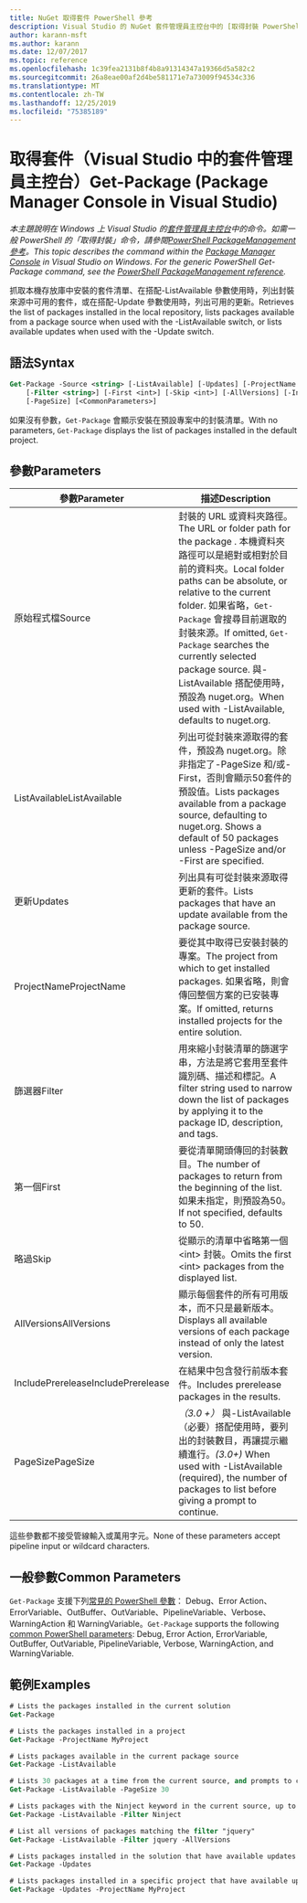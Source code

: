 ```yaml
---
title: NuGet 取得套件 PowerShell 參考
description: Visual Studio 的 NuGet 套件管理員主控台中的 [取得封裝 PowerShell 的參考] 命令。
author: karann-msft
ms.author: karann
ms.date: 12/07/2017
ms.topic: reference
ms.openlocfilehash: 1c39fea2131b8f4b8a91314347a19366d5a582c2
ms.sourcegitcommit: 26a8eae00af2d4be581171e7a73009f94534c336
ms.translationtype: MT
ms.contentlocale: zh-TW
ms.lasthandoff: 12/25/2019
ms.locfileid: "75385189"
---
```

# <a name="get-package-package-manager-console-in-visual-studio"></a><span data-ttu-id="579a2-103">取得套件（Visual Studio 中的套件管理員主控台）</span><span class="sxs-lookup"><span data-stu-id="579a2-103">Get-Package (Package Manager Console in Visual Studio)</span></span>

<span data-ttu-id="579a2-104">*本主題說明在 Windows 上 Visual Studio 的[套件管理員主控台](../../consume-packages/install-use-packages-powershell.md)中的命令。如需一般 PowerShell 的「取得封裝」命令，請參閱[PowerShell PackageManagement 參考](/powershell/module/packagemanagement/?view=powershell-6)。*</span><span class="sxs-lookup"><span data-stu-id="579a2-104">*This topic describes the command within the [Package Manager Console](../../consume-packages/install-use-packages-powershell.md) in Visual Studio on Windows. For the generic PowerShell Get-Package command, see the [PowerShell PackageManagement reference](/powershell/module/packagemanagement/?view=powershell-6).*</span></span>

<span data-ttu-id="579a2-105">抓取本機存放庫中安裝的套件清單、在搭配-ListAvailable 參數使用時，列出封裝來源中可用的套件，或在搭配-Update 參數使用時，列出可用的更新。</span><span class="sxs-lookup"><span data-stu-id="579a2-105">Retrieves the list of packages installed in the local repository, lists packages available from a package source when used with the -ListAvailable switch, or lists available updates when used with the -Update switch.</span></span>

## <a name="syntax"></a><span data-ttu-id="579a2-106">語法</span><span class="sxs-lookup"><span data-stu-id="579a2-106">Syntax</span></span>

```ps
Get-Package -Source <string> [-ListAvailable] [-Updates] [-ProjectName <string>]
    [-Filter <string>] [-First <int>] [-Skip <int>] [-AllVersions] [-IncludePrerelease]
    [-PageSize] [<CommonParameters>]
```

<span data-ttu-id="579a2-107">如果沒有參數，`Get-Package` 會顯示安裝在預設專案中的封裝清單。</span><span class="sxs-lookup"><span data-stu-id="579a2-107">With no parameters, `Get-Package` displays the list of packages installed in the default project.</span></span>

## <a name="parameters"></a><span data-ttu-id="579a2-108">參數</span><span class="sxs-lookup"><span data-stu-id="579a2-108">Parameters</span></span>

| <span data-ttu-id="579a2-109">參數</span><span class="sxs-lookup"><span data-stu-id="579a2-109">Parameter</span></span> | <span data-ttu-id="579a2-110">描述</span><span class="sxs-lookup"><span data-stu-id="579a2-110">Description</span></span> |
| --- | --- |
| <span data-ttu-id="579a2-111">原始程式檔</span><span class="sxs-lookup"><span data-stu-id="579a2-111">Source</span></span> | <span data-ttu-id="579a2-112">封裝的 URL 或資料夾路徑。</span><span class="sxs-lookup"><span data-stu-id="579a2-112">The URL or folder path for the package .</span></span> <span data-ttu-id="579a2-113">本機資料夾路徑可以是絕對或相對於目前的資料夾。</span><span class="sxs-lookup"><span data-stu-id="579a2-113">Local folder paths can be absolute, or relative to the current folder.</span></span> <span data-ttu-id="579a2-114">如果省略，`Get-Package` 會搜尋目前選取的封裝來源。</span><span class="sxs-lookup"><span data-stu-id="579a2-114">If omitted, `Get-Package` searches the currently selected package source.</span></span> <span data-ttu-id="579a2-115">與-ListAvailable 搭配使用時，預設為 nuget.org。</span><span class="sxs-lookup"><span data-stu-id="579a2-115">When used with -ListAvailable, defaults to nuget.org.</span></span> |
| <span data-ttu-id="579a2-116">ListAvailable</span><span class="sxs-lookup"><span data-stu-id="579a2-116">ListAvailable</span></span> | <span data-ttu-id="579a2-117">列出可從封裝來源取得的套件，預設為 nuget.org。除非指定了-PageSize 和/或-First，否則會顯示50套件的預設值。</span><span class="sxs-lookup"><span data-stu-id="579a2-117">Lists packages available from a package source, defaulting to nuget.org. Shows a default of 50 packages unless -PageSize and/or -First are specified.</span></span> |
| <span data-ttu-id="579a2-118">更新</span><span class="sxs-lookup"><span data-stu-id="579a2-118">Updates</span></span> | <span data-ttu-id="579a2-119">列出具有可從封裝來源取得更新的套件。</span><span class="sxs-lookup"><span data-stu-id="579a2-119">Lists packages that have an update available from the package source.</span></span> |
| <span data-ttu-id="579a2-120">ProjectName</span><span class="sxs-lookup"><span data-stu-id="579a2-120">ProjectName</span></span> | <span data-ttu-id="579a2-121">要從其中取得已安裝封裝的專案。</span><span class="sxs-lookup"><span data-stu-id="579a2-121">The project from which to get installed packages.</span></span> <span data-ttu-id="579a2-122">如果省略，則會傳回整個方案的已安裝專案。</span><span class="sxs-lookup"><span data-stu-id="579a2-122">If omitted, returns installed projects for the entire solution.</span></span> |
| <span data-ttu-id="579a2-123">篩選器</span><span class="sxs-lookup"><span data-stu-id="579a2-123">Filter</span></span> | <span data-ttu-id="579a2-124">用來縮小封裝清單的篩選字串，方法是將它套用至套件識別碼、描述和標記。</span><span class="sxs-lookup"><span data-stu-id="579a2-124">A filter string used to narrow down the list of packages by applying it to the package ID, description, and tags.</span></span> |
| <span data-ttu-id="579a2-125">第一個</span><span class="sxs-lookup"><span data-stu-id="579a2-125">First</span></span> | <span data-ttu-id="579a2-126">要從清單開頭傳回的封裝數目。</span><span class="sxs-lookup"><span data-stu-id="579a2-126">The number of packages to return from the beginning of the list.</span></span> <span data-ttu-id="579a2-127">如果未指定，則預設為50。</span><span class="sxs-lookup"><span data-stu-id="579a2-127">If not specified, defaults to 50.</span></span> |
| <span data-ttu-id="579a2-128">略過</span><span class="sxs-lookup"><span data-stu-id="579a2-128">Skip</span></span> | <span data-ttu-id="579a2-129">從顯示的清單中省略第一個 &lt;int&gt; 封裝。</span><span class="sxs-lookup"><span data-stu-id="579a2-129">Omits the first &lt;int&gt; packages from the displayed list.</span></span>  |
| <span data-ttu-id="579a2-130">AllVersions</span><span class="sxs-lookup"><span data-stu-id="579a2-130">AllVersions</span></span> | <span data-ttu-id="579a2-131">顯示每個套件的所有可用版本，而不只是最新版本。</span><span class="sxs-lookup"><span data-stu-id="579a2-131">Displays all available versions of each package instead of only the latest version.</span></span> |
| <span data-ttu-id="579a2-132">IncludePrerelease</span><span class="sxs-lookup"><span data-stu-id="579a2-132">IncludePrerelease</span></span> | <span data-ttu-id="579a2-133">在結果中包含發行前版本套件。</span><span class="sxs-lookup"><span data-stu-id="579a2-133">Includes prerelease packages in the results.</span></span> |
| <span data-ttu-id="579a2-134">PageSize</span><span class="sxs-lookup"><span data-stu-id="579a2-134">PageSize</span></span> | <span data-ttu-id="579a2-135">*（3.0 +）* 與-ListAvailable （必要）搭配使用時，要列出的封裝數目，再讓提示繼續進行。</span><span class="sxs-lookup"><span data-stu-id="579a2-135">*(3.0+)* When used with -ListAvailable (required), the number of packages to list before giving a prompt to continue.</span></span> |

<span data-ttu-id="579a2-136">這些參數都不接受管線輸入或萬用字元。</span><span class="sxs-lookup"><span data-stu-id="579a2-136">None of these parameters accept pipeline input or wildcard characters.</span></span>

## <a name="common-parameters"></a><span data-ttu-id="579a2-137">一般參數</span><span class="sxs-lookup"><span data-stu-id="579a2-137">Common Parameters</span></span>

<span data-ttu-id="579a2-138">`Get-Package` 支援下列[常見的 PowerShell 參數](https://go.microsoft.com/fwlink/?LinkID=113216)： Debug、Error Action、ErrorVariable、OutBuffer、OutVariable、PipelineVariable、Verbose、WarningAction 和 WarningVariable。</span><span class="sxs-lookup"><span data-stu-id="579a2-138">`Get-Package` supports the following [common PowerShell parameters](https://go.microsoft.com/fwlink/?LinkID=113216): Debug, Error Action, ErrorVariable, OutBuffer, OutVariable, PipelineVariable, Verbose, WarningAction, and WarningVariable.</span></span>

## <a name="examples"></a><span data-ttu-id="579a2-139">範例</span><span class="sxs-lookup"><span data-stu-id="579a2-139">Examples</span></span>

```ps
# Lists the packages installed in the current solution
Get-Package

# Lists the packages installed in a project
Get-Package -ProjectName MyProject

# Lists packages available in the current package source
Get-Package -ListAvailable

# Lists 30 packages at a time from the current source, and prompts to continue if more are available
Get-Package -ListAvailable -PageSize 30

# Lists packages with the Ninject keyword in the current source, up to 50
Get-Package -ListAvailable -Filter Ninject

# List all versions of packages matching the filter "jquery"
Get-Package -ListAvailable -Filter jquery -AllVersions

# Lists packages installed in the solution that have available updates
Get-Package -Updates

# Lists packages installed in a specific project that have available updates
Get-Package -Updates -ProjectName MyProject
```
